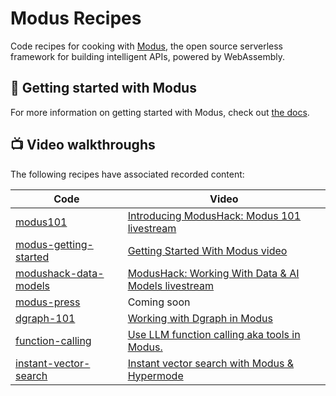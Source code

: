 # Modus Recipes

Code recipes for cooking with [Modus](https://github.com/hypermodeinc/modus), the open source
serverless framework for building intelligent APIs, powered by WebAssembly.

## 🚀 Getting started with Modus

For more information on getting started with Modus, check out
[the docs](https://docs.hypermode.com/modus/overview).

## 📺 Video walkthroughs

The following recipes have associated recorded content:

| Code                                            | Video                                                                                                                                              |
| ----------------------------------------------- | -------------------------------------------------------------------------------------------------------------------------------------------------- |
| [modus101](modus101/)                           | [Introducing ModusHack: Modus 101 livestream](https://www.youtube.com/watch?v=8vgXmZPKjbo)                                                         |
| [modus-getting-started](modus-getting-started/) | [Getting Started With Modus video](https://www.youtube.com/watch?v=3CcJTXTmz88)                                                                    |
| [modushack-data-models](modushack-data-models/) | [ModusHack: Working With Data & AI Models livestream](https://www.youtube.com/watch?v=gB-v7YWwkCw&list=PLzOEKEHv-5e3zgRGzDysyUm8KQklHQQgi&index=3) |
| [modus-press](modus-press/)                     | Coming soon                                                                                                                                        |
| [dgraph-101](dgraph-101/)                       | [Working with Dgraph in Modus](https://youtu.be/Z2fB-nBf4Wo)                                                                                       |
| [function-calling](function-calling/)           | [Use LLM function calling aka tools in Modus.](https://youtu.be/afFk7JzSIm0)                                                                       |
| [instant-vector-search](instant-vector-search)  | [Instant vector search with Modus & Hypermode](https://www.youtube.com/watch?v=4H_xPTUbwL8)                                                        |
